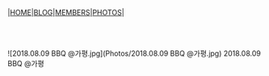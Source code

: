 |[HOME](README.md)|[BLOG](blog.md)|[MEMBERS](members.md)|[PHOTOS](photos.md)|

<br><br>

![2018.08.09 BBQ @가평.jpg](Photos/2018.08.09 BBQ @가평.jpg)
2018.08.09 BBQ @가평


